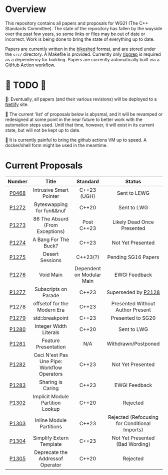 # Overview

This repository contains all papers and proposals for WG21 (The C++ Standards
Committee). The state of the repository has fallen by the wayside over the past
few years, so some links or files may be out of date or incorrect. Work is
being done to bring the state of everything up to date.

Papers are currently written in the [bikeshed] format, and are stored under the
`src/` directory. A Makefile is provided. Currently only [ripgrep] is required
as a dependency for building. Papers are currently automatically built via a
GitHub Action workflow.

# 🚧 TODO 🚧

🚧: Eventually, all papers (and their various revisions) will be deployed
to a [Netlify] site.

🚧 The current 'list' of proposals below is abysmal, and it will be revamped or
redesigned at some point in the near future to better work with the automation
steps used. Until that time, however, it will exist in its current state, but
will not be kept up to date.

🚧 It is currently painful to bring the github actions VM up to speed. A
docker/shell form might be used in the meantime.

# Current Proposals

|  Number |                    Title                    |          Standard         |                     Status                    |
|:-------:|:-------------------------------------------:|:-------------------------:|:---------------------------------------------:|
| [P0468] |           Intrusive Smart Pointer           |        C++23 (UGH)        |                  Sent to LEWG                 |
| [P1272] |          Byteswapping for fun&&nuf          |           C++20           |                  Sent to LWG                  |
| [P1273] |       86 The Absurd (From Exceptions)       |         Post C++23        |           Likely Dead Once Presented          |
| [P1274] |             A Bang For The Buck?            |           C++23           |               Not Yet Presented               |
| [P1275] |               Desert Sessions               |          C++23(?)         |              Pending SG16 Papers              |
| [P1276] |                  Void Main                  | Dependent on Modular Main |                 EWGI Feedback                 |
| [P1277] |             Subscripts on Parade            |           C++23           |             Superseded by [P2128]             |
| [P1278] |         offsetof for the Modern Era         |           C++23           |        Presented Without Author Present       |
| [P1279] |               std::breakpoint               |           C++23           |               Presented to SG20               |
| [P1280] |            Integer Width Literals           |           C++20           |                  Sent to LWG                  |
| [P1281] |             Feature Presentation            |            N/A            |              Withdrawn/Postponed              |
| [P1282] | Ceci N'est Pas Une Pipe: Workflow Operators |           C++23           |               Not Yet Presented               |
| [P1283] |              Sharing is Caring              |           C++23           |                 EWGI Feedback                 |
| [P1302] |       Implicit Module Partition Lookup      |           C++20           |                    Rejected                   |
| [P1303] |           Inline Module Partitions          |           C++23           | Rejected (Refocusing for Conditional Imports) |
| [P1304] |           Simplify Extern Template          |           C++23           |        Not Yet Presented (Bad Wording)        |
| [P1305] |       Deprecate the Addressof Operator      |           C++20           |                    Rejected                   |

[bikeshed]: https://github.com/tabatkins/bikeshed
[ripgrep]: https://github.com/burntsushi/ripgrep
[Netlify]: https://netlify.com
[P0468]: #
[P1272]: #
[P1273]: #
[P1274]: #
[P1275]: #
[P1276]: #
[P1277]: #
[P1278]: #
[P1279]: #
[P1280]: #
[P1281]: #
[P1282]: #
[P1283]: #
[P1302]: #
[P1303]: #
[P1304]: #
[P1305]: #

[P2128]: https://wg21.link/P2128
